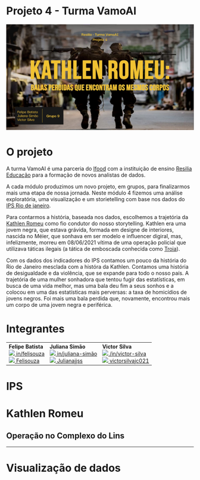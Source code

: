# Projeto 4 - Turma VamoAI

<p align="center">
<img src = "./imagens/capa.jpg" width=800px>
</p>

# O projeto

A turma VamoAI é uma parceria do [Ifood](https://institucional.ifood.com.br/) com a instituição de ensino [Resilia Educação](https://www.resilia.work/sobre) para a formação de novos analistas de dados.

A cada módulo produzimos um novo projeto, em grupos, para finalizarmos mais uma etapa de nossa jornada. Neste módulo 4 fizemos uma análise exploratória, uma visualização e um storietelling com base nos dados do [IPS Rio de janeiro](http://ipsrio.com.br/#aspects%5B%5D=1&aspects%5B%5D=19&aspects%5B%5D=35&aspects%5B%5D=2&map-type=performance&active-cat=1&page=1&tab=map).

Para contarmos a história, baseada nos dados, escolhemos a trajetória da [Kathlen Romeu](https://g1.globo.com/rj/rio-de-janeiro/noticia/2021/06/10/o-que-se-sabe-sobre-a-morte-da-jovem-kathlen-romeu-no-rio.ghtml) como fio condutor do nosso storytelling. Kathlen era uma jovem negra, que estava grávida, formada em designe de interiores, nascida no Méier, que sonhava em ser modelo e influencer digiral, mas, infelizmente, morreu em 08/06/2021 vítima de uma operação policial que utilizava táticas ilegais (a tática de emboscada conhecida como [Troia](https://g1.globo.com/rj/rio-de-janeiro/noticia/2021/06/16/kathlen-romeu-a-tocaia-policial-que-pode-estar-por-tras-da-morte-de-jovem-gravida.ghtml)).

Com os dados dos indicadores do IPS contamos um pouco da história do Rio de Janeiro mesclada com a históra da Kathlen. Contamos uma história de desigualdade e da violência, que se expande para todo o nosso país. A trajetória de uma mulher sonhadora que tentou fugir das estatísticas, em busca de uma vida melhor, mas uma bala deu fim a seus sonhos e a colocou em uma das estatísticas mais perversas: a taxa de homicídios de jovens negros. Foi mais uma bala perdida que, novamente, encontrou mais um corpo de uma jovem negra e periférica.

# Integrantes

<table width = 550px  align='center'>
<tr>
<td><b>Felipe Batista</b><br>
<a href="https://www.linkedin.com/in/felisouza/"><image src="./imagens/linkedIN.svg" width="25"/></a><a href = "https://www.linkedin.com/in/felisouza/"> in/felisouza </a>
<br>
<a href="https://github.com/Felisouza"><image src="./imagens/github-icon.svg" width="25"/></a><a href="https://github.com/Felisouza"> Felisouza</a>

<td><b>Juliana Simão</b>
<br>
<a href="https://www.linkedin.com/in/juliana-sim%C3%A3o-813b5b212/"><image src="./imagens/linkedIN.svg" width="25"/></a><a href = "https://www.linkedin.com/in/juliana-sim%C3%A3o-813b5b212/"> in/juliana-simão </a>
<br>
<a href="https://github.com/Julianajjss"><image src="./imagens/github-icon.svg" width="25"/></a><a href="https://github.com/Julianajjss"> Julianajjss</a>

<td><b>Victor Silva</b>
<br>
<a href="https://www.linkedin.com/in/victor-silva-88a567208/"><image src="./imagens/linkedIN.svg" width="25"/></a><a href = "https://www.linkedin.com/in/victor-silva-88a567208/"> /in/victor-silva </a>
<br>
<a href="https://github.com/victorsilvajc021"><image src="./imagens/github-icon.svg" width="25"/></a><a href="https://github.com/victorsilvajc021"> victorsilvajc021</a>
</td>
</table>

# IPS

# Kathlen Romeu

## Operação no Complexo do Lins 

*** 

# Visualização de dados

